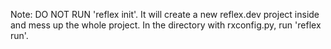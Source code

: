 Note: DO NOT RUN 'reflex init'. It will create a new reflex.dev project inside and mess up the whole project. In the directory with rxconfig.py, run 'reflex run'.

